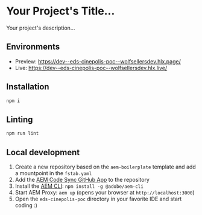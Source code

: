 # Your Project's Title...
Your project's description...

## Environments
- Preview: https://dev--eds-cinepolis-poc--wolfsellersdev.hlx.page/
- Live: https://dev--eds-cinepolis-poc--wolfsellersdev.hlx.live/

## Installation

```sh
npm i
```

## Linting

```sh
npm run lint
```

## Local development

1. Create a new repository based on the `aem-boilerplate` template and add a mountpoint in the `fstab.yaml`
1. Add the [AEM Code Sync GitHub App](https://github.com/apps/aem-code-sync) to the repository
1. Install the [AEM CLI](https://github.com/adobe/helix-cli): `npm install -g @adobe/aem-cli`
1. Start AEM Proxy: `aem up` (opens your browser at `http://localhost:3000`)
1. Open the `eds-cinepolis-poc` directory in your favorite IDE and start coding :)
